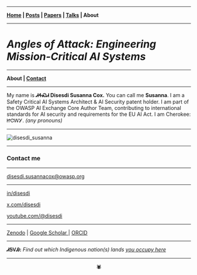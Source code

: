 -------

**[Home](https://anglesofattack.io/) \| [Posts](https://anglesofattack.io/posts.html) \| [Papers](https://anglesofattack.io/papers.html) \| [Talks](https://anglesofattack.io/talks.html) \| About**

-------

# *Angles of Attack: Engineering Mission-Critical AI Systems*

-------

**About \| [Contact](#contact-me)**

-------

My name is **ᏗᏎᏍᏗ Disesdi Susanna Cox.** You can call me **Susanna**. I am a Safety Critical AI Systems Architect & AI Security patent holder. I am part of the OWASP AI Exchange Core Author Team, contributing to international standards for AI security and requirements for the EU AI Act. I am Cherokee: ᏥᏣᎳᎩ. *(any pronouns)*

-------

![disesdi_susanna](disesdi_susanna.png)

-------

### Contact me

-------

<a href="mailto:disesdi.susannacox@owasp.org" target="_blank" rel="noopener noreferrer">disesdi.susannacox@owasp.org</a>

-------

<a href="https://www.linkedin.com/in/disesdi/" target="_blank" rel="noopener noreferrer">in/disesdi</a> 

<a href="https://twitter.com/disesdi/" target="_blank" rel="noopener noreferrer">x.com/disesdi</a>

<a href="https://www.youtube.com/@disesdi" target="_blank" rel="noopener noreferrer">youtube.com/@disesdi</a>

-------

<a href="https://zenodo.org/search?q=metadata.creators.person_or_org.name%3A%22Cox%2C%20Susanna%22&l=list&p=1&s=10&sort=bestmatch" target="_blank" rel="noopener noreferrer">Zenodo</a> \| <a href="https://scholar.google.com/citations?hl=en&user=mRCXIV8AAAAJ" target="_blank" rel="noopener noreferrer">Google Scholar </a> \| <a href="https://orcid.org/0009-0003-0568-0236" target="_blank" rel="noopener noreferrer">ORCID </a> 

-------

**ᏗᎦᏙᎯ:** *Find out which Indigenous nation(s) lands <a href="https://native-land.ca/" target="_blank" rel="noopener noreferrer">you occupy here</a>*

-------

<div align="center">🕷</div>

